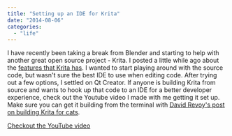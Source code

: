 ```yaml
---
title: "Setting up an IDE for Krita"
date: "2014-08-06"
categories: 
  - "life"
---
```


I have recently been taking a break from Blender and starting to help with another great open source project - Krita. I posted a little while ago about the [features that Krita has](/posts/krita-the-best-art-program-youve-never-heard-of/ "Krita: The Best Art Program You’ve Never Heard Of"). I wanted to start playing around with the source code, but wasn't sure the best IDE to use when editing code. After trying out a few options, I settled on Qt Creator. If anyone is building Krita from source and wants to hook up that code to an IDE for a better developer experience, check out the Youtube video I made with me getting it set up. Make sure you can get it building from the terminal with [David Revoy's post on building Krita for cats](http://www.davidrevoy.com/article193/guide-building-krita-on-linux-for-cats).

[Checkout the YouTube video](https://www.youtube.com/results?search_query=Qt+creator+Krita)

